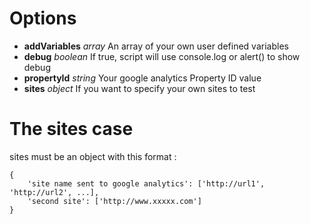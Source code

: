 # Options #


  * **addVariables** _array_  An array of your own user defined variables
  * **debug** _boolean_  If true, script will use console.log or alert() to show debug
  * **propertyId** _string_  Your google analytics Property ID value
  * **sites** _object_  If you want to specify your own sites to test

# The **sites** case #

sites must be an object with this format :

```
{
	'site name sent to google analytics': ['http://url1', 'http://url2', ...],
	'second site': ['http://www.xxxxx.com']
}
```